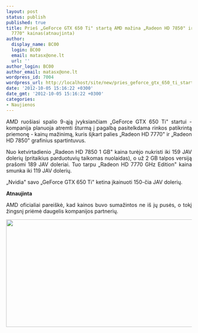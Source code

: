 ```yaml
---
layout: post
status: publish
published: true
title: Prieš „GeForce GTX 650 Ti" startą AMD mažina „Radeon HD 7850" ir „Radeon HD
  7770" kainas(atnaujinta)
author:
  display_name: BC00
  login: BC00
  email: matasx@one.lt
  url: ''
author_login: BC00
author_email: matasx@one.lt
wordpress_id: 7004
wordpress_url: http://localhost/site/new/pries_geforce_gtx_650_ti_starta_amd_mazina_radeon_hd_7850_ir_radeon_hd_7770_kainas/
date: '2012-10-05 15:16:22 +0300'
date_gmt: '2012-10-05 15:16:22 +0300'
categories:
- Naujienos
---
```

<p style="text-align: justify;">
	AMD ruo&scaron;iasi spalio 9-ąją įvyksiančiam &bdquo;GeForce GTX 650 Ti&quot; startui - kompanija planuoja atremti &scaron;turmą į pagalbą pasitelkdama rinkos patikrintą priemonę - kainų mažinimą, kuris &scaron;įkart palies &bdquo;Radeon HD 7770&quot; ir &bdquo;Radeon HD 7850&quot; grafinius spartintuvus.</p>
<p style="text-align: justify;">
	Nuo ketvirtadienio &bdquo;Radeon HD 7850 1 GB&quot; kaina turėjo nukristi iki 159 JAV dolerių (pritaikius parduotuvių taikomas nuolaidas), o už 2 GB talpos versiją pra&scaron;omi 189 JAV doleriai. Tuo tarpu &bdquo;Radeon HD 7770 GHz Edition&quot; kaina smunka iki 119 JAV dolerių.</p>
<p style="text-align: justify;">
	&bdquo;Nvidia&quot; savo &bdquo;GeForce GTX 650 Ti&quot; ketina įkainuoti 150-čia JAV dolerių.</p>
<p style="text-align: justify;">
	<strong>Atnaujinta </strong></p>
<p style="text-align: justify;">
	AMD oficialiai parei&scaron;kė, kad kainos buvo sumažintos ne i&scaron; jų pusės, o tokį žingsnį priėmė daugelis kompanijos partnerių.</p>
<p style="text-align: justify;">
	<img alt="" src="http://technews.lt/userfiles/radeonhd7770.jpg" style="width: 520px; height: 292px;" /></p>
